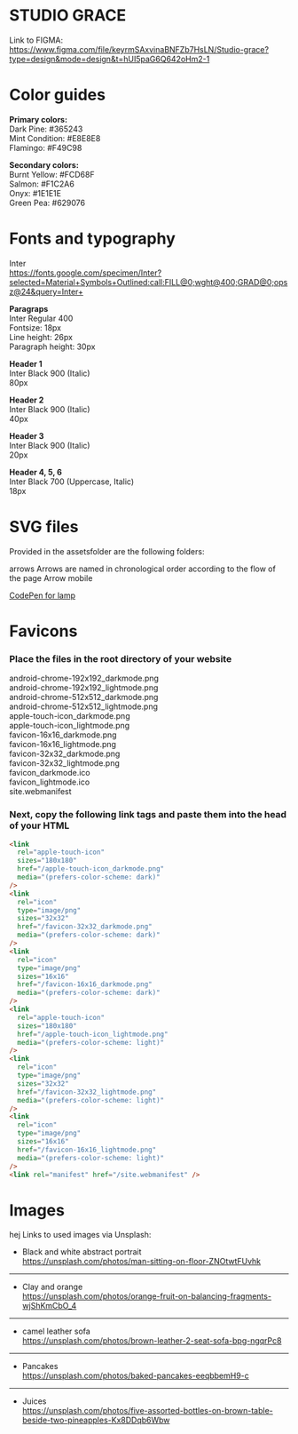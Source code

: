 # STUDIO GRACE

Link to FIGMA:
https://www.figma.com/file/keyrmSAxvinaBNFZb7HsLN/Studio-grace?type=design&mode=design&t=hUI5paG6Q642oHm2-1

# Color guides

**Primary colors:**  
Dark Pine: #365243  
Mint Condition: #E8E8E8  
Flamingo: #F49C98

**Secondary colors:**  
Burnt Yellow: #FCD68F  
Salmon: #F1C2A6  
Onyx: #1E1E1E  
Green Pea: #629076

# Fonts and typography

Inter  
https://fonts.google.com/specimen/Inter?selected=Material+Symbols+Outlined:call:FILL@0;wght@400;GRAD@0;opsz@24&query=Inter+

**Paragraps**  
Inter Regular 400  
Fontsize: 18px  
Line height: 26px  
Paragraph height: 30px

**Header 1**  
Inter Black 900 (Italic)  
80px

**Header 2**  
Inter Black 900 (Italic)  
40px

**Header 3**  
Inter Black 900 (Italic)  
20px

**Header 4, 5, 6**  
Inter Black 700 (Uppercase, Italic)  
18px

# SVG files

Provided in the assetsfolder are the following folders:

arrows
Arrows are named in chronological order according to the flow of the page
Arrow mobile

[CodePen for lamp](https://codepen.io/Oskar-Landstr-m/pen/LYvdapz)

# Favicons

### Place the files in the root directory of your website

android-chrome-192x192_darkmode.png  
android-chrome-192x192_lightmode.png  
android-chrome-512x512_darkmode.png  
android-chrome-512x512_lightmode.png  
apple-touch-icon_darkmode.png  
apple-touch-icon_lightmode.png  
favicon-16x16_darkmode.png  
favicon-16x16_lightmode.png  
favicon-32x32_darkmode.png  
favicon-32x32_lightmode.png  
favicon_darkmode.ico  
favicon_lightmode.ico  
site.webmanifest

### Next, copy the following link tags and paste them into the head of your HTML

```html
<link
  rel="apple-touch-icon"
  sizes="180x180"
  href="/apple-touch-icon_darkmode.png"
  media="(prefers-color-scheme: dark)"
/>
<link
  rel="icon"
  type="image/png"
  sizes="32x32"
  href="/favicon-32x32_darkmode.png"
  media="(prefers-color-scheme: dark)"
/>
<link
  rel="icon"
  type="image/png"
  sizes="16x16"
  href="/favicon-16x16_darkmode.png"
  media="(prefers-color-scheme: dark)"
/>
<link
  rel="apple-touch-icon"
  sizes="180x180"
  href="/apple-touch-icon_lightmode.png"
  media="(prefers-color-scheme: light)"
/>
<link
  rel="icon"
  type="image/png"
  sizes="32x32"
  href="/favicon-32x32_lightmode.png"
  media="(prefers-color-scheme: light)"
/>
<link
  rel="icon"
  type="image/png"
  sizes="16x16"
  href="/favicon-16x16_lightmode.png"
  media="(prefers-color-scheme: light)"
/>
<link rel="manifest" href="/site.webmanifest" />
```

# Images

hej
Links to used images via Unsplash:

- Black and white abstract portrait  
  https://unsplash.com/photos/man-sitting-on-floor-ZNOtwtFUvhk

---

- Clay and orange  
  https://unsplash.com/photos/orange-fruit-on-balancing-fragments-wjShKmCbO_4

---

- camel leather sofa  
  https://unsplash.com/photos/brown-leather-2-seat-sofa-bpg-ngqrPc8

---

- Pancakes  
  https://unsplash.com/photos/baked-pancakes-eeqbbemH9-c

---

- Juices  
  https://unsplash.com/photos/five-assorted-bottles-on-brown-table-beside-two-pineapples-Kx8DDqb6Wbw
